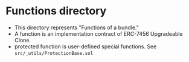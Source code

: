 # Functions directory
- This directory represents "Functions of a bundle."
- A function is an implementation contract of ERC-7456 Upgradeable Clone.
- protected function is user-defined special functions. See `src/_utils/ProtectionBase.sol`
